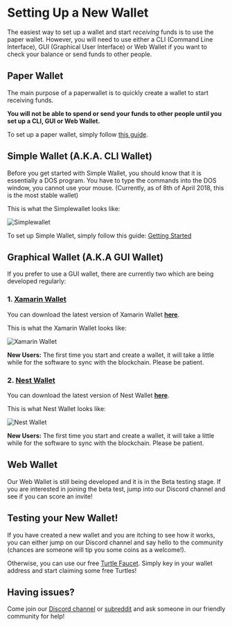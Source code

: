 # Setting Up a New Wallet

The easiest way to set up a wallet and start *receiving* funds is to use the paper wallet. 
However, you will need to use either a CLI (Command Line Interface), GUI (Graphical User Interface) or Web Wallet if you want to check your balance or send funds to other people.

## Paper Wallet

The main purpose of a paperwallet is to quickly create a wallet to start receiving funds. 

**You will not be able to spend or send your funds to other people until you set up a CLI, GUI or Web Wallet.**

To set up a paper wallet, simply follow [this guide](https://github.com/turtlecoin/turtlecoin/wiki/Setting-up-a-paper-wallet).

## Simple Wallet (A.K.A. CLI Wallet)

Before you get started with Simple Wallet, you should know that it is essentially a DOS program. You have to type the commands into the DOS window, you cannot use your mouse. (Currently, as of 8th of April 2018, this is the most stable wallet) 

This is what the Simplewallet looks like:

![Simplewallet](https://github.com/holytastyguacamole/turtlecoin-wiki/blob/master/images/screenshot_simplewallet.png)

To set up Simple Wallet, simply follow this guide: [Getting Started](https://github.com/turtlecoin/turtlecoin/wiki/Getting-Started)  

## Graphical Wallet (A.K.A GUI Wallet)

If you prefer to use a GUI wallet, there are currently two which are being developed regularly:

### 1. [Xamarin Wallet](https://github.com/turtlecoin/turtle-wallet-xamarin)

You can download the latest version of Xamarin Wallet **[here](https://github.com/turtlecoin/turtle-wallet-xamarin/releases)**.

This is what the Xamarin Wallet looks like:

![Xamarin Wallet](https://github.com/holytastyguacamole/turtlecoin-wiki/blob/master/images/screenshot_xamarin.png)

**New Users:** The first time you start and create a wallet, it will take a little while for the software to sync with the blockchain. Please be patient.

### 2. [Nest Wallet](https://github.com/turtlecoin/turtle-wallet-go)

You can download the latest version of Nest Wallet **[here](https://github.com/turtlecoin/turtle-wallet-go/releases)**.

This is what Nest Wallet looks like:

![Nest Wallet](https://github.com/holytastyguacamole/turtlecoin-wiki/blob/master/images/screenshot_nest.png)

**New Users:** The first time you start and create a wallet, it will take a little while for the software to sync with the blockchain. Please be patient.

## Web Wallet 

Our Web Wallet is still being developed and it is in the Beta testing stage. If you are interested in joining the beta test, jump into our Discord channel and see if you can score an invite!

## Testing your New Wallet!

If you have created a new wallet and you are itching to see how it works, you can either jump on our Discord channel and say hello to the community (chances are someone will tip you some coins as a welcome!).

Otherwise, you can use our free [Turtle Faucet](https://faucet.trtl.me/). Simply key in your wallet address and start claiming some free Turtles!

## Having issues?

Come join our [Discord channel](https://discord.gg/RJaeQqm) or [subreddit](https://www.reddit.com/r/TRTL/) and ask someone in our friendly community for help!
